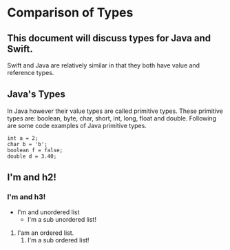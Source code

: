 # Comparison of Types
## This document will discuss types for Java and Swift.
Swift and Java are relatively similar in that they both have value and reference types.

## Java's Types
In Java however their value types are called primitive types. These primitive types are: boolean, byte, char, short, int, long, float and double.
Following are some code examples of Java primitive types.
```
int a = 2;
char b = 'b';
boolean f = false;
double d = 3.40;
```

## I'm and h2!
### I'm and h3!

* I'm and unordered list
	* I'm a sub unordered list!

1. I'am an ordered list.
	1. I'm a sub ordered list!
